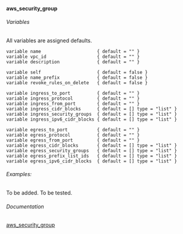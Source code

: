 #### aws_security_group


###### Variables
All variables are assigned defaults.
````
variable name                     { default = "" }
variable vpc_id                   { default = "" }
variable description              { default = "" }

variable self                     { default = false }
variable name_prefix              { default = false }
variable revoke_rules_on_delete   { default = false }

variable ingress_to_port          { default = "" }
variable ingress_protocol         { default = "" }
variable ingress_from_port        { default = "" }
variable ingress_cidr_blocks      { default = [] type = "list" }
variable ingress_security_groups  { default = [] type = "list" }
variable ingress_ipv6_cidr_blocks { default = [] type = "list" }

variable egress_to_port           { default = "" }
variable egress_protocol          { default = "" }
variable egress_from_port         { default = "" }
variable egress_cidr_blocks       { default = [] type = "list" }
variable egress_security_groups   { default = [] type = "list" }
variable egress_prefix_list_ids   { default = [] type = "list" }
variable egress_ipv6_cidr_blocks  { default = [] type = "list" }
````

###### Examples:
To be added. To be tested.


###### Documentation
[aws_security_group](https://www.terraform.io/docs/providers/aws/r/security_group.html)
